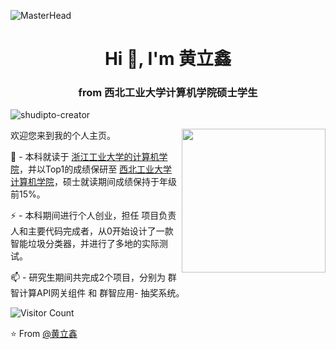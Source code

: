 

<!--
**JoelEmbiiddddd/JoelEmbiiddddd** is a ✨ _special_ ✨ repository because its `README.md` (this file) appears on your GitHub profile.

Here are some ideas to get you started:

## Hi there 👋

- 🔭 I’m currently working on ...
- 🌱 I’m currently learning ...
- 👯 I’m looking to collaborate on ...
- 🤔 I’m looking for help with ...
- 💬 Ask me about ...
- 📫 How to reach me: ...
- 😄 Pronouns: ...
- ⚡ Fun fact: ...
-->

![MasterHead](./image/2000_600px-1687270879623-3.gif)

<h1 align="center">Hi 👋, I'm 黄立鑫</h1>
<h3 align="center">from 西北工业大学计算机学院硕士学生</h3>

<p align="left"> <img src="https://komarev.com/ghpvc/?username=shudipto-creator&label=Profile%20views&color=0e75b6&style=flat" alt="shudipto-creator" /> </p>

<img align='right' src="https://media.giphy.com/media/M9gbBd9nbDrOTu1Mqx/giphy.gif" width="230"> 

欢迎您来到我的个人主页。

🌱 - 本科就读于 [浙江工业大学的计算机学院]()，并以Top1的成绩保研至 [西北工业大学计算机学院]()，硕士就读期间成绩保持于年级前15%。

⚡ - 本科期间进行个人创业，担任 项目负责人和主要代码完成者，从0开始设计了一款智能垃圾分类器，并进行了多地的实际测试。

📫 - 研究生期间共完成2个项目，分别为 群智计算API网关组件 和 群智应用- 抽奖系统。


![Visitor Count](https://profile-counter.glitch.me/Christmas/count.svg)

:star: From [@黄立鑫](https://github.com/JoelEmbiiddddd)
